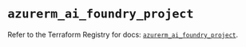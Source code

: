 # `azurerm_ai_foundry_project`

Refer to the Terraform Registry for docs: [`azurerm_ai_foundry_project`](https://registry.terraform.io/providers/hashicorp/azurerm/4.48.0/docs/resources/ai_foundry_project).

